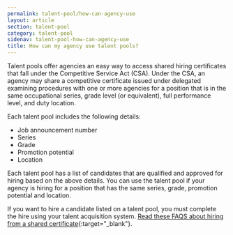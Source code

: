 ```yaml
---
permalink: talent-pool/how-can-agency-use
layout: article
section: talent-pool
category: talent-pool
sidenav: talent-pool-how-can-agency-use
title: How can my agency use talent pools?
---
```


Talent pools offer agencies an easy way to access shared hiring certificates that fall under the Competitive Service Act (CSA). Under the CSA, an agency may share a competitive certificate issued under delegated examining procedures with one or more agencies for a position that is in the same occupational series, grade level (or equivalent), full performance level, and duty location. 

Each talent pool includes the following details: 

* Job announcement number
* Series
* Grade
* Promotion potential
* Location 

Each talent pool has a list of candidates that are qualified and approved for hiring based on the above details. You can use the talent pool if your agency is hiring for a position that has the same series, grade, promotion potential and location.  

If you want to hire a candidate listed on a talent pool, you must complete the hire using your talent acquisition system. [Read these FAQS about hiring from a shared certificate](https://chcoc.gov/sites/default/files/Competitive%20Service%20Act%20-%20Shared%20Certificates%20Q%26As.pdf){:target="_blank"}. 
